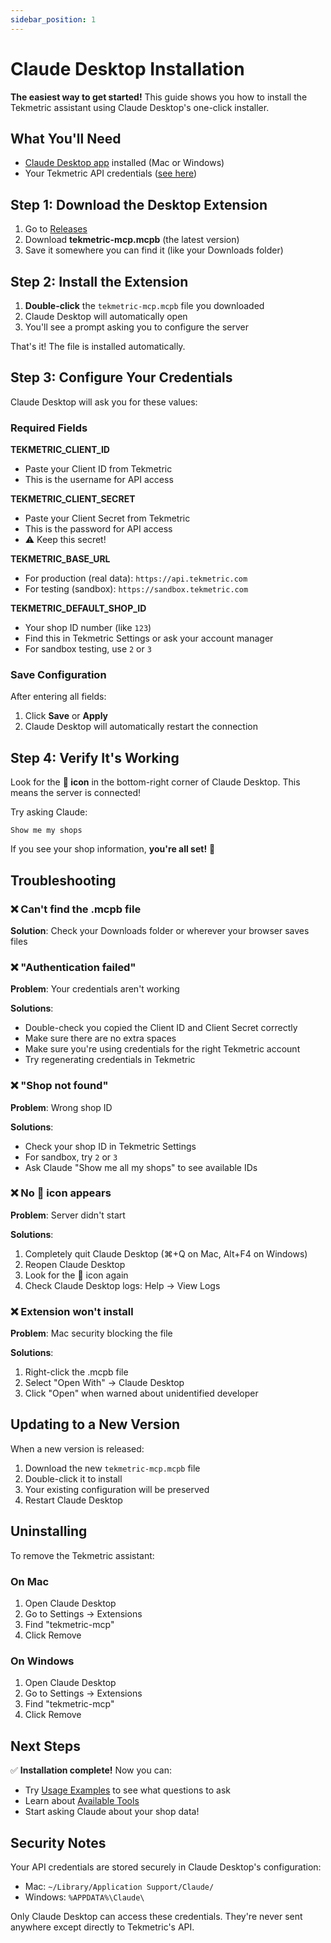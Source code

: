 ```yaml
---
sidebar_position: 1
---
```


# Claude Desktop Installation

**The easiest way to get started!** This guide shows you how to install the Tekmetric assistant using Claude Desktop's one-click installer.

## What You'll Need

- [Claude Desktop app](https://claude.ai/download) installed (Mac or Windows)
- Your Tekmetric API credentials ([see here](../installation/index.md#tekmetric-api-credentials))

## Step 1: Download the Desktop Extension

1. Go to [Releases](https://github.com/beetlebugorg/tekmetric-mcp/releases)
2. Download **tekmetric-mcp.mcpb** (the latest version)
3. Save it somewhere you can find it (like your Downloads folder)

## Step 2: Install the Extension

1. **Double-click** the `tekmetric-mcp.mcpb` file you downloaded
2. Claude Desktop will automatically open
3. You'll see a prompt asking you to configure the server

That's it! The file is installed automatically.

## Step 3: Configure Your Credentials

Claude Desktop will ask you for these values:

### Required Fields

**TEKMETRIC_CLIENT_ID**
- Paste your Client ID from Tekmetric
- This is the username for API access

**TEKMETRIC_CLIENT_SECRET**
- Paste your Client Secret from Tekmetric
- This is the password for API access
- ⚠️ Keep this secret!

**TEKMETRIC_BASE_URL**
- For production (real data): `https://api.tekmetric.com`
- For testing (sandbox): `https://sandbox.tekmetric.com`

**TEKMETRIC_DEFAULT_SHOP_ID**
- Your shop ID number (like `123`)
- Find this in Tekmetric Settings or ask your account manager
- For sandbox testing, use `2` or `3`

### Save Configuration

After entering all fields:
1. Click **Save** or **Apply**
2. Claude Desktop will automatically restart the connection

## Step 4: Verify It's Working

Look for the **🔌 icon** in the bottom-right corner of Claude Desktop. This means the server is connected!

Try asking Claude:
```
Show me my shops
```

If you see your shop information, **you're all set!** 🎉

## Troubleshooting

### ❌ Can't find the .mcpb file

**Solution**: Check your Downloads folder or wherever your browser saves files

### ❌ "Authentication failed"

**Problem**: Your credentials aren't working

**Solutions**:
- Double-check you copied the Client ID and Client Secret correctly
- Make sure there are no extra spaces
- Make sure you're using credentials for the right Tekmetric account
- Try regenerating credentials in Tekmetric

### ❌ "Shop not found"

**Problem**: Wrong shop ID

**Solutions**:
- Check your shop ID in Tekmetric Settings
- For sandbox, try `2` or `3`
- Ask Claude "Show me all my shops" to see available IDs

### ❌ No 🔌 icon appears

**Problem**: Server didn't start

**Solutions**:
1. Completely quit Claude Desktop (⌘+Q on Mac, Alt+F4 on Windows)
2. Reopen Claude Desktop
3. Look for the 🔌 icon again
4. Check Claude Desktop logs: Help → View Logs

### ❌ Extension won't install

**Problem**: Mac security blocking the file

**Solutions**:
1. Right-click the .mcpb file
2. Select "Open With" → Claude Desktop
3. Click "Open" when warned about unidentified developer

## Updating to a New Version

When a new version is released:

1. Download the new `tekmetric-mcp.mcpb` file
2. Double-click it to install
3. Your existing configuration will be preserved
4. Restart Claude Desktop

## Uninstalling

To remove the Tekmetric assistant:

### On Mac

1. Open Claude Desktop
2. Go to Settings → Extensions
3. Find "tekmetric-mcp"
4. Click Remove

### On Windows

1. Open Claude Desktop
2. Go to Settings → Extensions
3. Find "tekmetric-mcp"
4. Click Remove

## Next Steps

✅ **Installation complete!** Now you can:

- Try [Usage Examples](../examples/index.md) to see what questions to ask
- Learn about [Available Tools](../tools/index.md)
- Start asking Claude about your shop data!

## Security Notes

Your API credentials are stored securely in Claude Desktop's configuration:
- Mac: `~/Library/Application Support/Claude/`
- Windows: `%APPDATA%\Claude\`

Only Claude Desktop can access these credentials. They're never sent anywhere except directly to Tekmetric's API.
